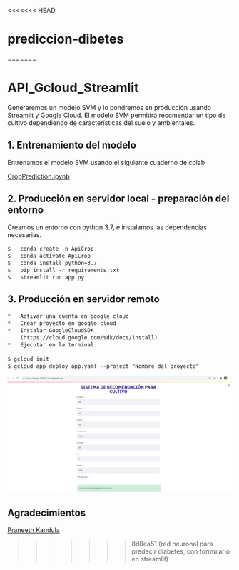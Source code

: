 <<<<<<< HEAD
# prediccion-dibetes
=======
# API_Gcloud_Streamlit
Generaremos un modelo SVM y lo pondremos en producción usando Streamlit y Google Cloud. El modelo SVM permitirá recomendar un tipo de cultivo dependiendo de características del suelo y ambientales.

##  1. Entrenamiento del modelo
Entrenamos el modelo SVM usando el siguiente cuaderno de colab
    
   [CropPrediction.ipynb](https://github.com/DavidReveloLuna/API_Gcloud_Streamlit/blob/master/CropPrediction.ipynb)

##  2. Producción en servidor local - preparación del entorno

Creamos un entorno con python 3.7, e instalamos las dependencias necesarias.

    $   conda create -n ApiCrop
    $   conda activate ApiCrop
    $   conda install python=3.7
    $   pip install -r requirements.txt
    $   streamlit run app.py
    
##  3. Producción en servidor remoto

    *   Activar una cuenta en google cloud
    *   Crear proyecto en google cloud
    *   Instalar GoogleCloudSDK
        (https://cloud.google.com/sdk/docs/install)
    *   Ejecutar en la terminal:
    
    $ gcloud init
    $ gcloud app deploy app.yaml --project "Nombre del proyecto"
    
    
  ![Screenshot](https://github.com/DavidReveloLuna/API_Gcloud_Streamlit/blob/master/assets/Screenshot.png)

## Agradecimientos

[Praneeth Kandula](https://medium.com/analytics-vidhya/deploying-streamlit-apps-to-google-app-engine-in-5-simple-steps-5e2e2bd5b172)
>>>>>>> 8d8ea51 (red neuronal para predecir diabetes, con formulario en streamlit)

